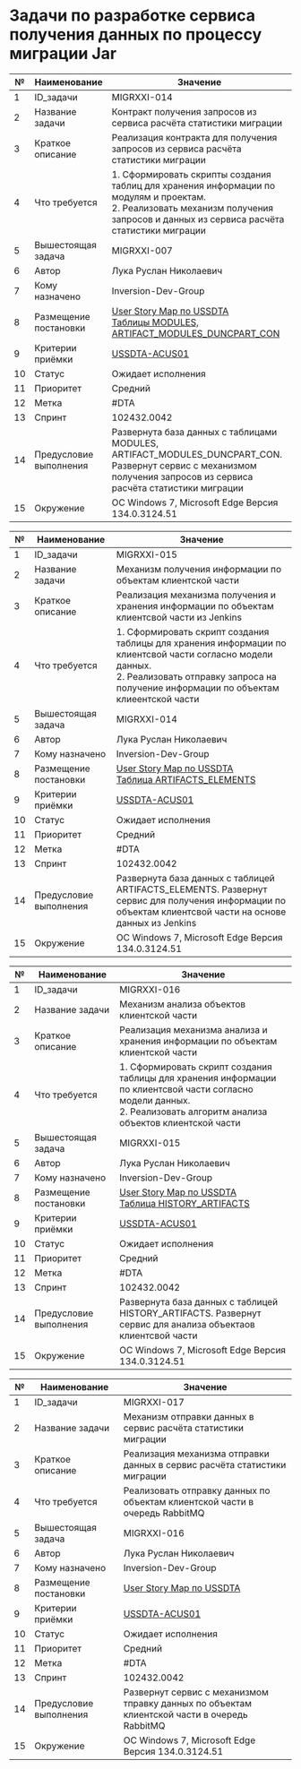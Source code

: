 # Задачи по разработке сервиса получения данных по процессу миграции Jar


|№   | Наименование           | Значение                                                                                                                                               |
|-----| --------------------- | ------------------------------------------------------------------------------------------------------------------------------------------------------ |
| 1   | ID_задачи             | MIGRXXI-014                                                                                                                                            |
| 2   | Название задачи       | Контракт получения запросов из сервиса расчёта статистики миграции                                                                                     |
| 3   | Краткое описание      | Реализация контракта для получения запросов из сервиса расчёта статистики миграции                                                                     |
| 4   | Что требуется         | 1. Сформировать скрипты создания таблиц для хранения информации по модулям и проектам.<br/>2. Реализовать механизм получения запросов и данных из сервиса расчёта статистики миграции                                                                   |
| 5   | Вышестоящая задача    | MIGRXXI-007                                                                                                                                            |
| 6   | Автор                 | Лука Руслан Николаевич                                                                                                                                 |
| 7   | Кому назначено        | Inversion-Dev-Group                                                                                                                                    |
| 8   | Размещение постановки | [User Story Map по USSDTA](../requirements.md#ussdta-user-story)<br/>[Таблицы MODULES, ARTIFACT_MODULES_DUNCPART_CON](../model.md#модель-данных-сервиса-получения-данных-по-процессу-миграции-jar)                                                                                                                                                                              |
| 9   | Критерии приёмки      | [USSDTA-ACUS01](../ac/AC.md)                                                                                                                           |
| 10  | Статус                | Ожидает исполнения                                                                                                                                     |
| 11  | Приоритет             | Средний                                                                                                                                                |
| 12  | Метка                 | #DTA                                                                                                                                                   |
| 13  | Спринт                | 102432.0042                                                                                                                                            |
| 14  | Предусловие выполнения| Развернута база данных с таблицами MODULES, ARTIFACT_MODULES_DUNCPART_CON. Развернут сервис с механизмом получения запросов из сервиса расчёта статистики миграции                                                                                                             |
| 15  | Окружение             | OC Windows 7, Microsoft Edge Версия 134.0.3124.51                                                                                                      |


|№    | Наименование          | Значение                                                                                                                                               
|-----| --------------------- | ------------------------------------------------------------------------------------------------------------------------------------------------------ |
| 1   | ID_задачи             | MIGRXXI-015                                                               |
| 2   | Название задачи       | Механизм получения информации по объектам клиентской части                                                                                              |           
| 3   | Краткое описание      | Реализация механизма получения и хранения информации по объектам клиентсвой части из Jenkins                                                                         
| 4   | Что требуется         | 1. Сформировать скрипт создания таблицы для хранения информации по клиентсвой части согласно модели данных.<br/>2. Реализовать отправку запроса на получение информации по объектам клиеентской части
| 5   | Вышестоящая задача    | MIGRXXI-014                                                                                       |
| 6   | Автор                 | Лука Руслан Николаевич                                                                                                                      |       
| 7   | Кому назначено        | Inversion-Dev-Group                                                                                                                                |    
| 8   | Размещение постановки | [User Story Map по USSDTA](../requirements.md#ussdta-user-story)<br/>[Таблица ARTIFACTS_ELEMENTS](../model.md#модель-данных-сервиса-получения-данных-по-процессу-миграции-jar)                                                                                                                    |
| 9   | Критерии приёмки      | [USSDTA-ACUS01](../ac/AC.md) |
| 10  | Статус                | Ожидает исполнения                                                                                                                                      |      
| 11  | Приоритет             | Средний                                                                                                                                                |
| 12  | Метка                 | #DTA                                                                                                                                        |
| 13  | Спринт                | 102432.0042                                                                                                                                            |
| 14  | Предусловие выполнения| Развернута база данных с таблицей ARTIFACTS_ELEMENTS. Развернут сервис для получения информации по объектам клиентсвой части на основе данных из Jenkins                       |        
| 15  | Окружение             | OC Windows 7, Microsoft Edge Версия 134.0.3124.51    |

|№    | Наименование          | Значение                                                                                                                                               
|-----| --------------------- | ------------------------------------------------------------------------------------------------------------------------------------------------------ |
| 1   | ID_задачи             | MIGRXXI-016                                                               |
| 2   | Название задачи       | Механизм анализа объектов клиентской части                                                                                                         |
| 3   | Краткое описание      | Реализация механизма анализа и хранения информации по объектам клиентской части                                                                       |  
| 4   | Что требуется         | 1. Сформировать скрипт создания таблицы для хранения информации по клиентсвой части согласно модели данных.<br/>2. Реализовать алгоритм анализа объектов клиентской части |
| 5   | Вышестоящая задача    | MIGRXXI-015                                                                                            |
| 6   | Автор                 | Лука Руслан Николаевич                                                                                                                             |
| 7   | Кому назначено        | Inversion-Dev-Group                                                                                                                               |     
| 8   | Размещение постановки | [User Story Map по USSDTA](../requirements.md#ussdta-user-story)<br/>[Таблица HISTORY_ARTIFACTS](../model.md#модель-данных-сервиса-получения-данных-по-процессу-миграции-jar)             |                                                                                                                                                               
| 9   | Критерии приёмки      | [USSDTA-ACUS01](../ac/AC.md)  |
| 10  | Статус                | Ожидает исполнения             |                                                                                                                               
| 11  | Приоритет             | Средний                   |                                                                                                                             
| 12  | Метка                 | #DTA                          |                                                                                                             
| 13  | Спринт                | 102432.0042                   |                                                                                                                         
| 14  | Предусловие выполнения| Развернута база данных с таблицей HISTORY_ARTIFACTS. Развернут сервис для анализа объектаов клиентсвой части   |                           
| 15  | Окружение             | OC Windows 7, Microsoft Edge Версия 134.0.3124.51       |                                                                                            

|№   | Наименование           | Значение                                                                                                                                               |
|-----| --------------------- | ------------------------------------------------------------------------------------------------------------------------------------------------------ |
| 1   | ID_задачи             | MIGRXXI-017                                                                                                                                             |
| 2   | Название задачи       | Механизм отправки данных в сервис расчёта статистики миграции                                                                                                                    |
| 3   | Краткое описание      | Реализация механизма отправки данных в сервис расчёта статистики миграции                                                                                                    |
| 4   | Что требуется         | Реализовать отправку данных по объектам клиентской части в очередь RabbitMQ                                                                     |
| 5   | Вышестоящая задача    | MIGRXXI-016                                                                                                                                                       |
| 6   | Автор                 | Лука Руслан Николаевич                                                                                                                             |
| 7   | Кому назначено        | Inversion-Dev-Group                                                                                                                                    |
| 8   | Размещение постановки | [User Story Map по USSDTA](../requirements.md#ussdta-user-story)                                                                                                                                                                            |
| 9   | Критерии приёмки      | [USSDTA-ACUS01](../ac/AC.md)                                                                                                             |
| 10  | Статус                | Ожидает исполнения                                                                                                                                     |
| 11  | Приоритет             | Средний                                                                                                                                                |
| 12  | Метка                 | #DTA                                                                                                                                                      |
| 13  | Спринт                | 102432.0042                                                                                                                                            |
| 14  | Предусловие выполнения|  Развернут сервис с механизмом тправку данных по объектам клиентской части в очередь RabbitMQ                                                                                                             |
| 15  | Окружение             | OC Windows 7, Microsoft Edge Версия 134.0.3124.51 
